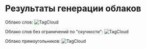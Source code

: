 ﻿# Результаты генерации облаков

Облако слов:
![TagCloud](https://i.imgur.com/hL0Mg0T.png)

Облако слов без ограничений по "скучности":
![TagCloud](https://i.imgur.com/5LgWJgD.png)

Облако прямоугольников:
![TagCloud](https://i.imgur.com/undefined.png)




